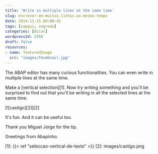 ```yaml
---
title: 'Write in multiple lines at the same time'
slug: escrever-em-muitas-linhas-ao-mesmo-tempo
date: 2014-12-15 09:00:42
tags: [sapgui, segredo]
categories: [dicas]
wordpressId: 2950
draft: false
resources:
- name: featuredImage
  src: "images/thumbnail.jpg"
---
```

The ABAP editor has many curious functionalities.
You can even write in multiple lines at the same time.

<!--more-->

Make a [vertical selection][1]. Now try writing something and you'll be surprised to find out that you'll be writing in all the selected lines at the same time.

[![castigo][2]][2]

It's fun. And it can be useful too.

Thank you Miguel Jorge for the tip.

Greetings from Abapinho.

   [1]: {{< ref "seleccao-vertical-de-texto" >}}
   [2]: images/castigo.png
